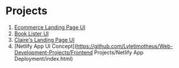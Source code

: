 
# Projects
1. [Ecommerce Landing Page UI](https://lyletimotheus.github.io/Web-Development-Projects/Frontend%20Projects/Megasum/Megasum/index.html)
2. [Book Lister UI](https://lyletimotheus.github.io/Web-Development-Projects/Frontend%20Projects/Booklist%20App/index.html)
3. [Claire's Landing Page UI](https://github.com/Lyletimotheus/Web-Development-Projects/Frontend%20Projects/Claire's%20Landing%20Page/index.html)
4. [Netlify App UI Concept](https://github.com/Lyletimotheus/Web-Development-Projects/Frontend Projects/Netlify App Deployment/index.html)

